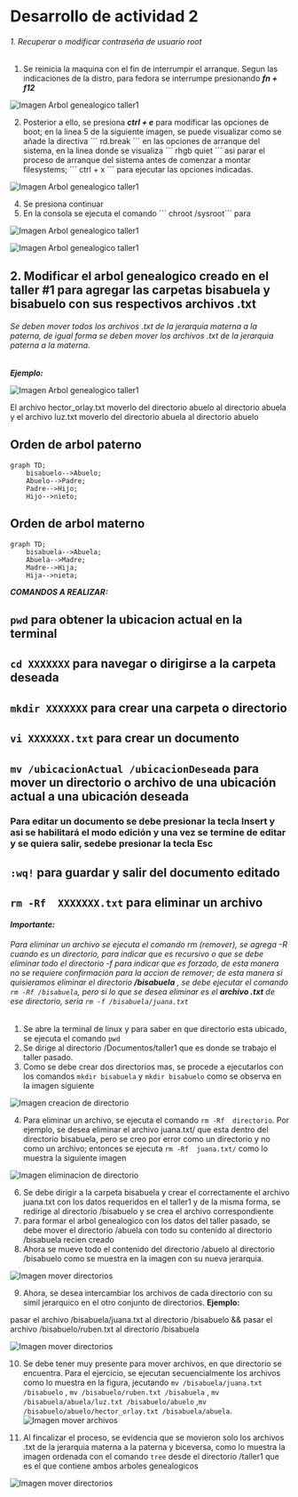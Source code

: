 
# Desarrollo de actividad 2
###### 1. Recuperar o modificar contraseña de usuario root

1. Se reinicia la maquina con el fin de interrumpir el arranque. Segun las indicaciones de la distro, para fedora se interrumpe presionando ***fn + f12*** 

![Imagen Arbol genealogico taller1](https://github.com/HectorBlandon/linux1/blob/f9be62c1d4fa1ff388d631e6d2aa7ff67bc104b4/Seguimiento/2/Taller2Linux/Captura9.PNG)

2. Posterior a ello, se presiona ***ctrl + e*** para modificar las opciones de boot; en la linea 5 de la siguiente imagen, se puede visualizar como se añade la directiva ´´´ rd.break ´´´ en las opciones de arranque del sistema, en la linea donde se visualiza ´´´ rhgb quiet ´´´  asi parar el proceso de arranque del sistema antes de comenzar a montar filesystems; ´´´ ctrl + x ´´´ para ejecutar las opciones indicadas.

![Imagen Arbol genealogico taller1](https://github.com/HectorBlandon/linux1/blob/f9be62c1d4fa1ff388d631e6d2aa7ff67bc104b4/Seguimiento/2/Taller2Linux/Captura11.PNG)
 
 
4. Se presiona continuar
5. En la consola se ejecuta el comando ´´´ chroot /sysroot´´´  para 

![Imagen Arbol genealogico taller1](https://github.com/HectorBlandon/linux1/blob/f9be62c1d4fa1ff388d631e6d2aa7ff67bc104b4/Seguimiento/2/Taller2Linux/Captura13.PNG)


![Imagen Arbol genealogico taller1](https://github.com/HectorBlandon/linux1/blob/f9be62c1d4fa1ff388d631e6d2aa7ff67bc104b4/Seguimiento/2/Taller2Linux/Captura14.PNG)


## 2. Modificar el arbol genealogico creado en el taller #1 para agregar las carpetas bisabuela y bisabuelo con sus respectivos archivos .txt

###### Se deben mover todos los archivos .txt de la jerarquia materna a la paterna, de igual forma se deben mover los archivos .txt de la jerarquia paterna a la materna.
***Ejemplo:***

![Imagen Arbol genealogico taller1](https://github.com/HectorBlandon/linux1/blob/66a2173f78a956a902c06238b187956df765496d/Seguimiento/1/Taller1Linux/Captura7.PNG)

El archivo hector_orlay.txt moverlo del directorio abuelo al directorio abuela y el archivo luz.txt moverlo del directorio abuela al directorio abuelo
## Orden de arbol paterno

```mermaid
graph TD;
    bisabuelo-->Abuelo;
    Abuelo-->Padre;
    Padre-->Hijo;
    Hijo-->nieto;
```
## Orden de arbol materno

```mermaid
graph TD;
    bisabuela-->Abuela;
    Abuela-->Madre;
    Madre-->Hija;
    Hija-->nieta;
```

***COMANDOS A REALIZAR:***
## ``` pwd ``` para obtener la ubicacion actual en la terminal
## ``` cd XXXXXXX ``` para navegar o dirigirse a la carpeta deseada
## ``` mkdir XXXXXXX ``` para crear una carpeta o directorio
## ``` vi XXXXXXX.txt ``` para crear un documento
## ``` mv /ubicacionActual /ubicacionDeseada ``` para mover un directorio o archivo de una ubicación actual a una ubicación deseada
### Para editar un documento se debe presionar la tecla **Insert** y asi se habilitará el modo edición y una vez se termine de editar y se quiera salir, sedebe presionar la tecla **Esc**
## ``` :wq! ``` para guardar y salir del documento editado
## ``` rm -Rf  XXXXXXX.txt ``` para eliminar un archivo
***Importante:***
###### Para eliminar un archivo se ejecuta el comando rm (remover), se agrega -R cuando es un directorio, para indicar que es recursivo o que se debe eliminar todo el directorio -f para indicar que es forzado, de esta manera no se requiere confirmación para la accion de remover; de esta manera si quisieramos eliminar el directorio **/bisabuela** , se debe ejecutar el comando  ``` rm -Rf /bisabuela ```, pero si lo que se desea eliminar es el **archivo .txt** de ese directorio, seria  ``` rm -f /bisabuela/juana.txt ```



1. Se abre la terminal de linux y para saber en que directorio esta ubicado, se ejecuta el comando  ``` pwd ```
2. Se dirige al directorio /Documentos/taller1 que es donde se trabajo el taller pasado.
3. Como se debe crear dos directorios mas, se procede a ejecutarlos con los comandos ``` mkdir bisabuela ``` y ``` mkdir bisabuelo ``` como se observa en la imagen siguiente 

![Imagen creacion de directorio](https://github.com/HectorBlandon/linux1/blob/2c7e702683cd8bff4c637c3107448f531febcde2/Seguimiento/2/Taller2Linux/Captura1.PNG)

4. Para eliminar un archivo, se ejecuta el comando ``` rm -Rf  directorio ```. Por ejemplo, se desea eliminar el archivo juana.txt/ que esta dentro del directorio bisabuela, pero se creo por error como un directorio y no como un archivo; entonces se ejecuta ``` rm -Rf  juana.txt/ ``` como lo muestra la siguiente imagen

![Imagen eliminacion de directorio](https://github.com/HectorBlandon/linux1/blob/2c7e702683cd8bff4c637c3107448f531febcde2/Seguimiento/2/Taller2Linux/Captura3.PNG)


6. Se debe dirigir a la carpeta bisabuela y crear el correctamente el archivo juana.txt con los datos requeridos en el taller1 y de la misma forma, se redirige al directorio /bisabuelo y se crea el archivo correspondiente
7. para formar el arbol genealogico con los datos del taller pasado, se debe mover el directorio /abuela con todo su contenido al directorio /bisabuela recien creado
8. Ahora se mueve todo el contenido del directorio /abuelo al directorio /bisabuelo como se muestra en la imagen con su nueva jerarquia.

![Imagen mover directorios](https://github.com/HectorBlandon/linux1/blob/2c7e702683cd8bff4c637c3107448f531febcde2/Seguimiento/2/Taller2Linux/Captura2.PNG)

9. Ahora, se desea intercambiar los archivos de cada directorio con su simil jerarquico en el otro conjunto de directorios. **Ejemplo:**

pasar el archivo /bisabuela/juana.txt al directorio /bisabuelo  && pasar el archivo /bisabuelo/ruben.txt al directorio /bisabuela

![Imagen mover directorios](https://github.com/HectorBlandon/linux1/blob/2c7e702683cd8bff4c637c3107448f531febcde2/Seguimiento/2/Taller2Linux/Captura4.PNG)

10. Se debe tener muy presente para mover archivos, en que directorio se encuentra. Para el ejercicio, se ejecutan secuencialmente los archivos como lo muestra en la figura, jecutando ``` mv /bisabuela/juana.txt /bisabuelo ``` , ``` mv /bisabuelo/ruben.txt /bisabuela ``` , ``` mv /bisabuela/abuela/luz.txt /bisabuelo/abuelo ``` ,``` mv /bisabuelo/abuelo/hector_orlay.txt /bisabuela/abuela ```. 
![Imagen mover archivos](https://github.com/HectorBlandon/linux1/blob/2c7e702683cd8bff4c637c3107448f531febcde2/Seguimiento/2/Taller2Linux/Captura7.PNG)

11. Al fincalizar el proceso, se evidencia que se movieron solo los archivos .txt de la jerarquia materna a la paterna y biceversa, como lo muestra la imagen ordenada con el comando  ``` tree ``` desde el directorio /taller1 que es el que contiene ambos arboles genealogicos

![Imagen mover directorios](https://github.com/HectorBlandon/linux1/blob/2c7e702683cd8bff4c637c3107448f531febcde2/Seguimiento/2/Taller2Linux/Captura8.PNG)
